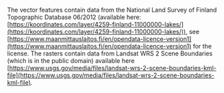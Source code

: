 The vector features contain data from the National Land Survey of Finland Topographic Database 06/2012 (available here: [https://koordinates.com/layer/4259-finland-11000000-lakes/](https://koordinates.com/layer/4259-finland-11000000-lakes/)), see [https://www.maanmittauslaitos.fi/en/opendata-licence-version1](https://www.maanmittauslaitos.fi/en/opendata-licence-version1) for the license. The rasters contain data from Landsat WRS 2 Scene Boundaries (which is in the public domain) available here [https://www.usgs.gov/media/files/landsat-wrs-2-scene-boundaries-kml-file](https://www.usgs.gov/media/files/landsat-wrs-2-scene-boundaries-kml-file).